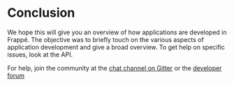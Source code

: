 <!-- add-breadcrumbs -->
# Conclusion


We hope this will give you an overview of how applications are developed in Frappé. The objective was to briefly touch on the various aspects of application development and give a broad overview. To get help on specific issues, look at the API.

For help, join the community at the [chat channel on Gitter](https://gitter.im/frappe/erpnext) or the [developer forum](https://discuss.erpnext.com)


